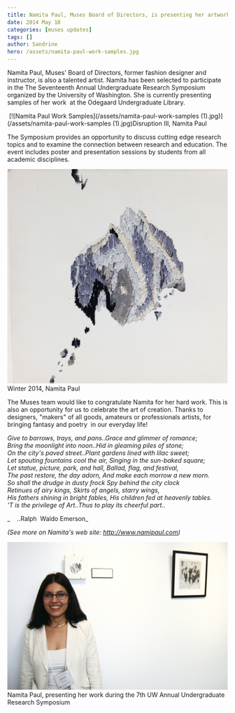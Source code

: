 ```yaml
---
title: Namita Paul, Muses Board of Directors, is presenting her artwork at the annual UW Undergraduate Research Symposium
date: 2014 May 18
categories: [muses updates]
tags: []
author: Sandrine
hero: /assets/namita-paul-work-samples.jpg
---
```

Namita Paul, Muses' Board of Directors, former fashion designer and instructor, is also a talented artist. Namita has been selected to participate in the The Seventeenth Annual Undergraduate Research Symposium organized by the University of Washington. She is currently presenting samples of her work  at the Odegaard Undergraduate Library.

 [![Namita Paul Work Samples](/assets/namita-paul-work-samples (1).jpg)](/assets/namita-paul-work-samples (1).jpg)Disruption III, Namita Paul

The Symposium provides an opportunity to discuss cutting edge research topics and to examine the connection between research and education. The event includes poster and presentation sessions by students from all academic disciplines.

[![Namita Paul Work Samples 2](/assets/namita-paul-work-samples-2.jpg?w=470)](http://musesseattle.files.wordpress.com/2014/05/namita-paul-work-samples-2.jpg)Winter 2014, Namita Paul

The Muses team would like to congratulate Namita for her hard work. This is also an opportunity for us to celebrate the art of creation. Thanks to designers, "makers" of all goods, amateurs or professionals artists, for bringing fantasy and poetry  in our everyday life!

_Give to barrows, trays, and pans..Grace and glimmer of romance;  
 Bring the moonlight into noon..Hid in gleaming piles of stone;  
 On the city's paved street..Plant gardens lined with lilac sweet;  
 Let spouting fountains cool the air, Singing in the sun-baked square;  
 Let statue, picture, park, and hall, Ballad, flag, and festival,  
 The past restore, the day adorn, And make each morrow a new morn.  
 So shall the drudge in dusty frock Spy behind the city clock  
 Retinues of airy kings, Skirts of angels, starry wings,  
 His fathers shining in bright fables, His children fed at heavenly tables.  
 'T is the privilege of Art..Thus to play its cheerful part.._

_    ..Ralph  Waldo Emerson_

_(See more on Namita's web site: http://www.namipaul.com)_

[![IMG_9004](/assets/img_9004.jpg?w=470)](http://musesseattle.files.wordpress.com/2014/05/img_9004.jpg)Namita Paul, presenting her work during the 7th UW Annual Undergraduate Research Symposium